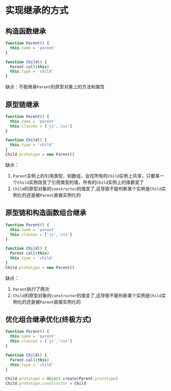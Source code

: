 # 实现继承的方式

## 构造函数继承

```js
function Parent() {
  this.name = 'parent'
}

function Child() {
  Parent.call(this)
  this.type = 'child'
}
```

缺点：不能继承`Parent`的原型对象上的方法和属性

## 原型链继承

```js
function Parent() {
  this.name = 'parent'
  this.classes = ['js','css']
}

function Child() {
  this.type = 'child'
}
Child.prototype = new Parent()
```

缺点：

1. `Parent`实例上的引用类型，如数组，会在所有的`Child`实例上共享，只要某一个`Child`实例改变了引用类型的值，所有的`Child`实例上的值都变了
2. `Child`的原型对象的`constructor`的值变了,这导致不能判断某个实例是`Child`实例化的还是被`Parent`直接实例化的

## 原型链和构造函数组合继承

```js
function Parent() {
  this.name = 'parent'
  this.classes = ['js','css']
}

function Child() {
  Parent.call(this)
  this.type = 'child'
}
Child.prototype = new Parent()
```

缺点：

1. `Parent`执行了两次
2. `Child`的原型对象的`constructor`的值变了,这导致不能判断某个实例是`Child`实例化的还是被`Parent`直接实例化的

## 优化组合继承优化(终极方式)

```js
function Parent() {
  this.name = 'parent'
  this.classes = ['js','css']
}

function Child() {
  Parent.call(this)
  this.type = 'child'
}

Child.prototype = Object.create(Parent.prototype)
Child.prototype.constructor = Child
```
